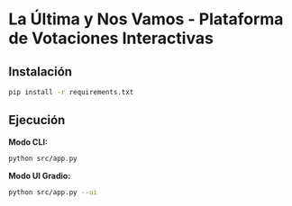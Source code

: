 # La Última y Nos Vamos - Plataforma de Votaciones Interactivas

## Instalación
```bash
pip install -r requirements.txt
```

## Ejecución

**Modo CLI:**
```bash
python src/app.py
```

**Modo UI Gradio:**
```bash
python src/app.py --ui
```

